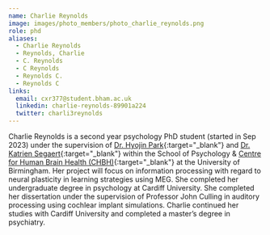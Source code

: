 ```yaml
---
name: Charlie Reynolds
image: images/photo_members/photo_charlie_reynolds.png
role: phd
aliases:
  - Charlie Reynolds
  - Reynolds, Charlie 
  - C. Reynolds
  - C Reynolds
  - Reynolds C.
  - Reynolds C  
links:
  email: cxr377@student.bham.ac.uk
  linkedin: charlie-reynolds-89901a224
  twitter: charli3reynolds
---
```


Charlie Reynolds is a second year psychology PhD student (started in Sep 2023) under the supervision of [Dr. Hyojin Park](https://www.neureca.org/team/){:target="_blank"} and [Dr. Katrien Segaert](https://katriensegaert.com/){:target="_blank"} within the School of Psychology & [Centre for Human Brain Health (CHBH)](https://www.birmingham.ac.uk/research/centre-for-human-brain-health/index.aspx){:target="_blank"} at the University of Birmingham. Her project will focus on information processing with regard to neural plasticity in learning strategies using MEG.
She completed her undergraduate degree in psychology at Cardiff University. She completed her dissertation under the supervision of Professor John Culling in auditory processing using cochlear implant simulations. Charlie continued her studies with Cardiff University and completed a master’s degree in psychiatry.
